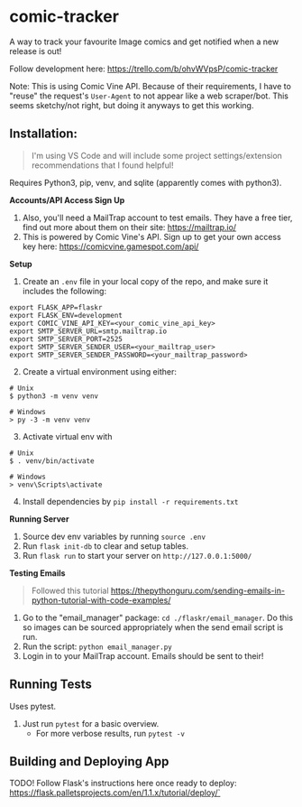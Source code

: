 # comic-tracker

A way to track your favourite Image comics and get notified when a new release is out!

Follow development here: https://trello.com/b/ohvWVpsP/comic-tracker

Note:
This is using Comic Vine API. Because of their requirements, I have to "reuse" the request's `User-Agent` to not appear like a web scraper/bot. This seems sketchy/not right, but doing it anyways to get this working.

## Installation:

> I'm using VS Code and will include some project settings/extension recommendations that I found helpful!

Requires Python3, pip, venv, and sqlite (apparently comes with python3).

**Accounts/API Access Sign Up**
1. Also, you'll need a MailTrap account to test emails. They have a free tier, find out more about them on their site: https://mailtrap.io/
2. This is powered by Comic Vine's API. Sign up to get your own access key here: https://comicvine.gamespot.com/api/

**Setup**

1. Create an `.env` file in your local copy of the repo, and make sure it includes the following:

```
export FLASK_APP=flaskr
export FLASK_ENV=development
export COMIC_VINE_API_KEY=<your_comic_vine_api_key>
export SMTP_SERVER_URL=smtp.mailtrap.io
export SMTP_SERVER_PORT=2525
export SMTP_SERVER_SENDER_USER=<your_mailtrap_user>
export SMTP_SERVER_SENDER_PASSWORD=<your_mailtrap_password>
```

2. Create a virtual environment using either:

```
# Unix
$ python3 -m venv venv

# Windows
> py -3 -m venv venv
```

3. Activate virtual env with

```
# Unix
$ . venv/bin/activate

# Windows
> venv\Scripts\activate
```

4. Install dependencies by `pip install -r requirements.txt`

**Running Server**
1. Source dev env variables by running `source .env`
1. Run `flask init-db` to clear and setup tables.
1. Run `flask run` to start your server on `http://127.0.0.1:5000/`

**Testing Emails**
> Followed this tutorial https://thepythonguru.com/sending-emails-in-python-tutorial-with-code-examples/

1. Go to the "email_manager" package: `cd ./flaskr/email_manager`. Do this so images can be sourced appropriately when the send email script is run.
1. Run the script: `python email_manager.py`
1. Login in to your MailTrap account. Emails should be sent to their!

## Running Tests
Uses pytest.

1. Just run `pytest` for a basic overview.
    + For more verbose results, run `pytest -v`

## Building and Deploying App
TODO! Follow Flask's instructions here once ready to deploy: https://flask.palletsprojects.com/en/1.1.x/tutorial/deploy/`
